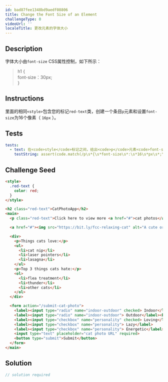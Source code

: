```yaml
---
id: bad87fee1348bd9aedf08806
title: Change the Font Size of an Element
challengeType: 0
videoUrl: ''
localeTitle: 更改元素的字体大小
---
```


## Description
<section id="description">字体大小由<code>font-size</code> CSS属性控制，如下所示： <blockquote> h1 { <br> font-size：30px; <br> } </blockquote></section>

## Instructions
<section id="instructions">里面的相同<code>&lt;style&gt;</code>包含您的标记<code>red-text</code>类，创建一个条目<code>p</code>元素和设置<code>font-size</code>为16个像素（ <code>16px</code> ）。 </section>

## Tests
<section id='tests'>

```yml
tests:
  - text: 在<code>style</code>标记之间，给出<code>p</code>元素<code>font-size</code>为<code>16px</code> 。浏览器和文本缩放应为100％。
    testString: assert(code.match(/p\s*{\s*font-size\s*:\s*16\s*px\s*;\s*}/i), 'Between the <code>style</code> tags, give the <code>p</code> elements <code>font-size</code> of <code>16px</code>. Browser and Text zoom should be at 100%.');

```

</section>

## Challenge Seed
<section id='challengeSeed'>

<div id='html-seed'>

```html
<style>
  .red-text {
    color: red;
  }
</style>

<h2 class="red-text">CatPhotoApp</h2>
<main>
  <p class="red-text">Click here to view more <a href="#">cat photos</a>.</p>

  <a href="#"><img src="https://bit.ly/fcc-relaxing-cat" alt="A cute orange cat lying on its back."></a>

  <div>
    <p>Things cats love:</p>
    <ul>
      <li>cat nip</li>
      <li>laser pointers</li>
      <li>lasagna</li>
    </ul>
    <p>Top 3 things cats hate:</p>
    <ol>
      <li>flea treatment</li>
      <li>thunder</li>
      <li>other cats</li>
    </ol>
  </div>

  <form action="/submit-cat-photo">
    <label><input type="radio" name="indoor-outdoor" checked> Indoor</label>
    <label><input type="radio" name="indoor-outdoor"> Outdoor</label><br>
    <label><input type="checkbox" name="personality" checked> Loving</label>
    <label><input type="checkbox" name="personality"> Lazy</label>
    <label><input type="checkbox" name="personality"> Energetic</label><br>
    <input type="text" placeholder="cat photo URL" required>
    <button type="submit">Submit</button>
  </form>
</main>

```

</div>



</section>

## Solution
<section id='solution'>

```js
// solution required
```
</section>
